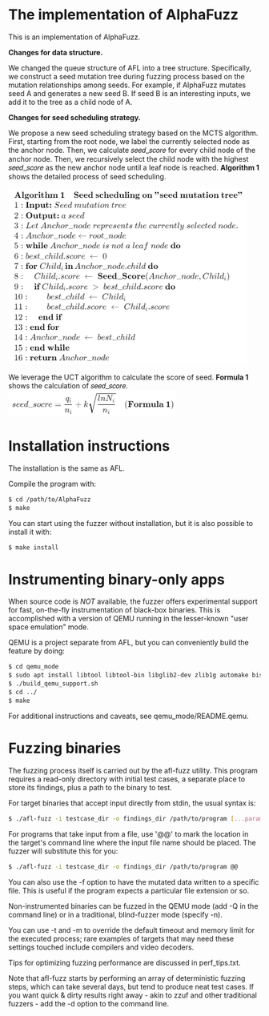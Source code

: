 # The implementation of AlphaFuzz
This is an implementation of AlphaFuzz.

**Changes for data structure.** 

We changed the queue structure of AFL into a tree structure. Specifically, we construct a seed mutation tree during fuzzing process based on the mutation relationships among seeds. For example, if AlphaFuzz mutates seed A and generates a new seed B. If seed B is an interesting inputs, we add it to the tree as a child node of A.

**Changes for seed scheduling strategy.** 

We propose a new seed scheduling strategy based on the MCTS algorithm. First, starting from the root node, we label the currently selected node as the anchor node. Then, we calculate 𝑠𝑒𝑒𝑑_𝑠𝑐𝑜𝑟𝑒 for every child node of the anchor node. Then, we recursively select the child node with the highest 𝑠𝑒𝑒𝑑_𝑠𝑐𝑜𝑟𝑒 as the new anchor node until a leaf node is reached. 
**Algorithm 1** shows the detailed process of seed scheduling. 

![](algorithm1.png)

We leverage the UCT algorithm to calculate the score of seed. **Formula 1** shows the calculation of 𝑠𝑒𝑒𝑑_𝑠𝑐𝑜𝑟𝑒.
![](formula.png)



# Installation instructions

The installation is the same as AFL.

Compile the program with:
```bash
$ cd /path/to/AlphaFuzz
$ make
```
You can start using the fuzzer without installation, but it is also possible to
install it with:
```bash
$ make install
```

# Instrumenting binary-only apps

When source code is *NOT* available, the fuzzer offers experimental support for
fast, on-the-fly instrumentation of black-box binaries. This is accomplished
with a version of QEMU running in the lesser-known "user space emulation" mode.

QEMU is a project separate from AFL, but you can conveniently build the
feature by doing:

```bash
$ cd qemu_mode
$ sudo apt install libtool libtool-bin libglib2-dev zlib1g automake bison
$ ./build_qemu_support.sh
$ cd ../
$ make
```

For additional instructions and caveats, see qemu_mode/README.qemu.


# Fuzzing binaries


The fuzzing process itself is carried out by the afl-fuzz utility. This program
requires a read-only directory with initial test cases, a separate place to
store its findings, plus a path to the binary to test.

For target binaries that accept input directly from stdin, the usual syntax is:
```bash
$ ./afl-fuzz -i testcase_dir -o findings_dir /path/to/program [...params...]
```
For programs that take input from a file, use '@@' to mark the location in
the target's command line where the input file name should be placed. The
fuzzer will substitute this for you:
```bash
$ ./afl-fuzz -i testcase_dir -o findings_dir /path/to/program @@
```

You can also use the -f option to have the mutated data written to a specific
file. This is useful if the program expects a particular file extension or so.

Non-instrumented binaries can be fuzzed in the QEMU mode (add -Q in the command
line) or in a traditional, blind-fuzzer mode (specify -n).

You can use -t and -m to override the default timeout and memory limit for the
executed process; rare examples of targets that may need these settings touched
include compilers and video decoders.

Tips for optimizing fuzzing performance are discussed in perf_tips.txt.

Note that afl-fuzz starts by performing an array of deterministic fuzzing
steps, which can take several days, but tend to produce neat test cases. If you
want quick & dirty results right away - akin to zzuf and other traditional
fuzzers - add the -d option to the command line.


